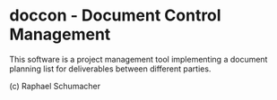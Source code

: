 doccon - Document Control Management
====================================

This software is a project management tool implementing a document planning list for deliverables between different parties.

(c) Raphael Schumacher
